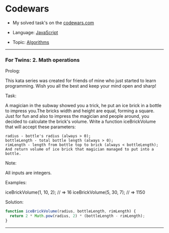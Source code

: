 # Codewars

* My solved task's on the [codewars.com](https://www.codewars.com/users/konderev.ivan)

* Language: [JavaScript](https://en.wikipedia.org/wiki/JavaScript)

* Topic: [Algorithms](https://en.wikipedia.org/wiki/Algorithm)

---

### For Twins: 2. Math operations
Prolog:

  This kata series was created for friends of mine who just started to learn programming. Wish you all the best and keep your mind open and sharp!

Task:

  A magician in the subway showed you a trick, he put an ice brick in a bottle to impress you.The bricks width and height are equal, forming a square. Just for fun and also to impress the magician and people around, you decided to calculate the brick's volume. Write a function iceBrickVolume that will accept these parameters:

    radius - bottle's radius (always > 0);
    bottleLength - total bottle length (always > 0);
    rimLength - length from bottle top to brick (always < bottleLength);
    And return volume of ice brick that magician managed to put into a bottle.

Note:

  All inputs are integers.

Examples:

  iceBrickVolume(1, 10, 2); // => 16
  iceBrickVolume(5, 30, 7); // => 1150

Solution:

```javascript
function iceBrickVolume(radius, bottleLength, rimLength) {
  return 2 * Math.pow(radius, 2) * (bottleLength - rimLength);
}
```
---
